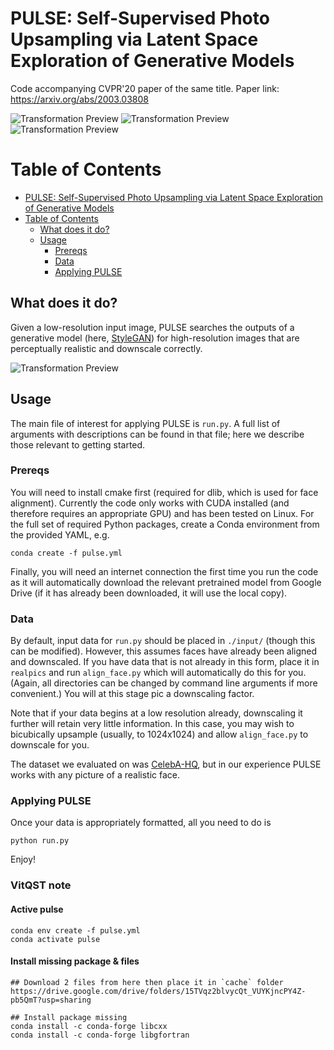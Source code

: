 # PULSE: Self-Supervised Photo Upsampling via Latent Space Exploration of Generative Models

Code accompanying CVPR'20 paper of the same title. Paper link: https://arxiv.org/abs/2003.03808

![Transformation Preview](./readme_resources/014.jpeg)
![Transformation Preview](./readme_resources/034.jpeg)
![Transformation Preview](./readme_resources/094.jpeg)

Table of Contents
=================
- [PULSE: Self-Supervised Photo Upsampling via Latent Space Exploration of Generative Models](#pulse-self-supervised-photo-upsampling-via-latent-space-exploration-of-generative-models)
- [Table of Contents](#table-of-contents)
  - [What does it do?](#what-does-it-do)
  - [Usage](#usage)
    - [Prereqs](#prereqs)
    - [Data](#data)
    - [Applying PULSE](#applying-pulse)
## What does it do? 
Given a low-resolution input image, PULSE searches the outputs of a generative model (here, [StyleGAN](https://github.com/NVlabs/stylegan)) for high-resolution images that are perceptually realistic and downscale correctly.

![Transformation Preview](./readme_resources/transformation.gif)

## Usage

The main file of interest for applying PULSE is `run.py`. A full list of arguments with descriptions can be found in that file; here we describe those relevant to getting started.

### Prereqs

You will need to install cmake first (required for dlib, which is used for face alignment). Currently the code only works with CUDA installed (and therefore requires an appropriate GPU) and has been tested on Linux. For the full set of required Python packages, create a Conda environment from the provided YAML, e.g.
```
conda create -f pulse.yml
```
Finally, you will need an internet connection the first time you run the code as it will automatically download the relevant pretrained model from Google Drive (if it has already been downloaded, it will use the local copy).

### Data

By default, input data for `run.py` should be placed in `./input/` (though this can be modified). However, this assumes faces have already been aligned and downscaled. If you have data that is not already in this form, place it in `realpics` and run `align_face.py` which will automatically do this for you. (Again, all directories can be changed by command line arguments if more convenient.) You will at this stage pic a downscaling factor. 

Note that if your data begins at a low resolution already, downscaling it further will retain very little information. In this case, you may wish to bicubically upsample (usually, to 1024x1024) and allow `align_face.py` to downscale for you.  

The dataset we evaluated on was [CelebA-HQ](https://github.com/tkarras/progressive_growing_of_gans), but in our experience PULSE works with any picture of a realistic face.


### Applying PULSE
Once your data is appropriately formatted, all you need to do is
```
python run.py
```
Enjoy!

### VitQST note

#### Active pulse
```
conda env create -f pulse.yml
conda activate pulse
```

#### Install missing package & files
```
## Download 2 files from here then place it in `cache` folder
https://drive.google.com/drive/folders/15TVqz2blvycQt_VUYKjncPY4Z-pb5QmT?usp=sharing

## Install package missing
conda install -c conda-forge libcxx
conda install -c conda-forge libgfortran

```

